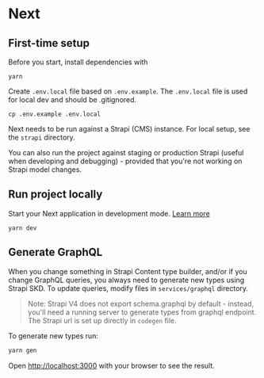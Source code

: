 # Next

## First-time setup

Before you start, install dependencies with

```
yarn
```

Create `.env.local` file based on `.env.example`. The `.env.local` file is used for local dev and should be .gitignored.

```
cp .env.example .env.local
```

Next needs to be run against a Strapi (CMS) instance. For local setup, see the `strapi` directory.

You can also run the project against staging or production Strapi (useful when developing and debugging) - provided that you're not working on Strapi model changes.

## Run project locally

Start your Next application in development mode. [Learn more](https://nextjs.org/docs/app/api-reference/cli/next)

```
yarn dev
```

## Generate GraphQL

When you change something in Strapi Content type builder, and/or if you change GraphQL queries, you always need to generate new types using Strapi SKD. To update queries, modify files in `services/graphql` directory.

> Note: Strapi V4 does not export schema.graphql by default - instead, you'll need a running server to generate types from graphql endpoint. The Strapi url is set up directly in `codegen` file.

To generate new types run:

```bash
yarn gen
```

Open [http://localhost:3000](http://localhost:3000) with your browser to see the result.
